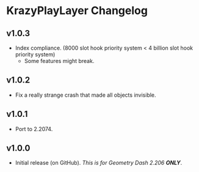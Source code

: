 # KrazyPlayLayer Changelog
## v1.0.3
- Index compliance. (8000 slot hook priority system < 4 billion slot hook priority system)
  - Some features might break.
## v1.0.2
- Fix a really strange crash that made all objects invisible.
## v1.0.1
- Port to 2.2074.
## v1.0.0
- Initial release (on GitHub). <cr>*This is for Geometry Dash 2.206* ***__ONLY__***.</c>